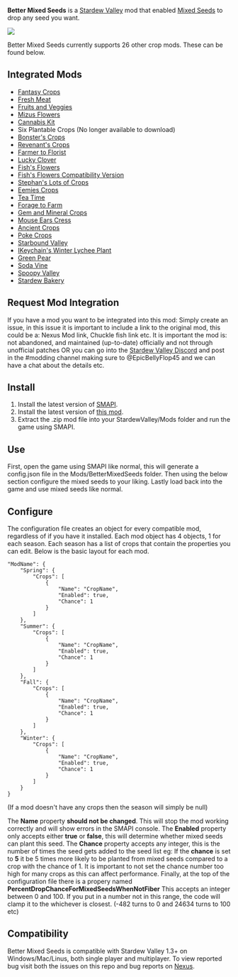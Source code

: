 ﻿**Better Mixed Seeds** is a [Stardew Valley](http://stardewvalley.net/) mod that enabled [Mixed Seeds](https://stardewvalleywiki.com/Mixed_Seeds) to drop any seed you want.

![](pics/greenhouse.png)

Better Mixed Seeds currently supports 26 other crop mods. These can be found below.

## Integrated Mods
* [Fantasy Crops](https://www.nexusmods.com/stardewvalley/mods/1610)
* [Fresh Meat](https://www.nexusmods.com/stardewvalley/mods/1721)
* [Fruits and Veggies](https://www.nexusmods.com/stardewvalley/mods/1598)
* [Mizus Flowers](https://www.nexusmods.com/stardewvalley/mods/2028)
* [Cannabis Kit](https://www.nexusmods.com/stardewvalley/mods/1741)
* Six Plantable Crops (No longer available to download)
* [Bonster's Crops](https://www.nexusmods.com/stardewvalley/mods/3438)
* [Revenant's Crops](https://www.nexusmods.com/stardewvalley/mods/1663)
* [Farmer to Florist](https://www.nexusmods.com/stardewvalley/mods/2075)
* [Lucky Clover](https://www.nexusmods.com/stardewvalley/mods/3568)
* [Fish's Flowers](https://www.nexusmods.com/stardewvalley/mods/3553)
* [Fish's Flowers Compatibility Version](https://www.nexusmods.com/stardewvalley/mods/5020)
* [Stephan's Lots of Crops](https://www.nexusmods.com/stardewvalley/mods/3171)
* [Eemies Crops](https://www.nexusmods.com/stardewvalley/mods/3523)
* [Tea Time](https://www.nexusmods.com/stardewvalley/mods/2607)
* [Forage to Farm](https://www.nexusmods.com/stardewvalley/mods/2815)
* [Gem and Mineral Crops](https://www.nexusmods.com/stardewvalley/mods/3395)
* [Mouse Ears Cress](https://www.nexusmods.com/stardewvalley/mods/4401)
* [Ancient Crops](https://www.nexusmods.com/stardewvalley/mods/4472)
* [Poke Crops](https://www.nexusmods.com/stardewvalley/mods/2065)
* [Starbound Valley](https://www.nexusmods.com/stardewvalley/mods/2046)
* [IKeychain's Winter Lychee Plant](https://www.nexusmods.com/stardewvalley/mods/4980)
* [Green Pear](https://www.nexusmods.com/stardewvalley/mods/5023)
* [Soda Vine](https://www.nexusmods.com/stardewvalley/mods/4482)
* [Spoopy Valley](https://www.nexusmods.com/stardewvalley/mods/4513)
* [Stardew Bakery](https://www.nexusmods.com/stardewvalley/mods/5094)

## Request Mod Integration
If you have a mod you want to be integrated into this mod: Simply create an issue, in this issue it is important to include a link to the original mod, this could be a: Nexus Mod link, Chuckle fish link etc. It is important the mod is: not abandoned, and maintained (up-to-date) officially and not through unofficial patches OR you can go into the [Stardew Valley Discord](https://www.discordapp.com/invite/stardewvalley) and post in the #modding channel making sure to @EpicBellyFlop45 and we can have a chat about the details etc.

## Install
1. Install the latest version of [SMAPI](https://www.nexusmods.com/stardewvalley/mods/2400).
2. Install the latest version of [this mod](https://www.nexusmods.com/stardewvalley/mods/3012).
3. Extract the .zip mod file into your StardewValley/Mods folder and run the game using SMAPI.

## Use
First, open the game using SMAPI like normal, this will generate a config.json file in the Mods/BetterMixedSeeds folder.
Then using the below section configure the mixed seeds to your liking.
Lastly load back into the game and use mixed seeds like normal.

## Configure
The configuration file creates an object for every compatible mod, regardless of if you have it installed. Each mod object has 4 objects, 1 for each season. Each season has a list of crops that contain the properties you can edit. Below is the basic layout for each mod.

    "ModName": {
        "Spring": {
            "Crops": [
                {
                    "Name": "CropName",
                    "Enabled": true,
                    "Chance": 1
                }
            ]
        },
        "Summer": {
            "Crops": [
                {
                    "Name": "CropName",
                    "Enabled": true,
                    "Chance": 1
                }
            ]   
        },
        "Fall": {
            "Crops": [
                {
                    "Name": "CropName",
                    "Enabled": true,
                    "Chance": 1
                }
            ]
        },
        "Winter": {
            "Crops": [
                {
                    "Name": "CropName",
                    "Enabled": true,
                    "Chance": 1
                }
            ]
        }
    }
(If a mod doesn't have any crops then the season will simply be null)

The **Name** property **should not be changed**. This will stop the mod working correctly and will show errors in the SMAPI console.
The **Enabled** property only accepts either **true** or **false**, this will determine whether mixed seeds can plant this seed.
The **Chance** property accepts any integer, this is the number of times the seed gets added to the seed list eg: If the **chance** is set to **5** it be 5 times more likely to be planted from mixed seeds compared to a crop with the chance of 1. It is important to not set the chance number too high for many crops as this can affect performance.
Finally, at the top of the configuration file there is a propery named **PercentDropChanceForMixedSeedsWhenNotFiber** This accepts an integer between 0 and 100. If you put in a number not in this range, the code will clamp it to the whichever is closest. (-482 turns to 0 and 24634 turns to 100 etc) 

## Compatibility
Better Mixed Seeds is compatible with Stardew Valley 1.3+ on Windows/Mac/Linus, both single player and multiplayer. To view reported bug visit both the issues on this repo and bug reports on [Nexus](https://www.nexusmods.com/stardewvalley/mods/3012?tab=bugs).
